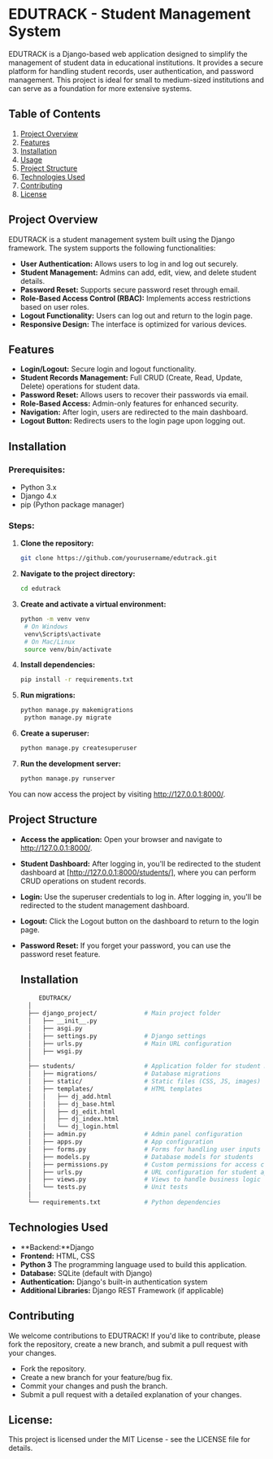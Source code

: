 # **EDUTRACK - Student Management System**

EDUTRACK is a Django-based web application designed to simplify the management of student data in educational institutions. It provides a secure platform for handling student records, user authentication, and password management. This project is ideal for small to medium-sized institutions and can serve as a foundation for more extensive systems.

## **Table of Contents**
1. [Project Overview](#project-overview)
2. [Features](#features)
3. [Installation](#installation)
4. [Usage](#usage)
5. [Project Structure](#project-structure)
6. [Technologies Used](#technologies-used)
7. [Contributing](#contributing)
8. [License](#license)

## **Project Overview**
EDUTRACK is a student management system built using the Django framework. The system supports the following functionalities:
- **User Authentication:** Allows users to log in and log out securely.
- **Student Management:** Admins can add, edit, view, and delete student details.
- **Password Reset:** Supports secure password reset through email.
- **Role-Based Access Control (RBAC):** Implements access restrictions based on user roles.
- **Logout Functionality:** Users can log out and return to the login page.
- **Responsive Design:** The interface is optimized for various devices.

## **Features**
- **Login/Logout:** Secure login and logout functionality.
- **Student Records Management:** Full CRUD (Create, Read, Update, Delete) operations for student data.
- **Password Reset:** Allows users to recover their passwords via email.
- **Role-Based Access:** Admin-only features for enhanced security.
- **Navigation:** After login, users are redirected to the main dashboard.
- **Logout Button:** Redirects users to the login page upon logging out.

## **Installation**
### Prerequisites:
- Python 3.x
- Django 4.x
- pip (Python package manager)

### Steps:
1. **Clone the repository:**
   ```bash
   git clone https://github.com/yourusername/edutrack.git
2. **Navigate to the project directory:**
   ```bash
   cd edutrack
3. **Create and activate a virtual environment:**
   ```bash
   python -m venv venv
    # On Windows
    venv\Scripts\activate
    # On Mac/Linux
    source venv/bin/activate

4. **Install dependencies:**
   ```bash
   pip install -r requirements.txt

5. **Run migrations:**
   ```bash
   python manage.py makemigrations
    python manage.py migrate

6. **Create a superuser:**
   ```bash
   python manage.py createsuperuser

7. **Run the development server:**
   ```bash
   python manage.py runserver
You can now access the project by visiting http://127.0.0.1:8000/.

## **Project Structure**
- **Access the application:** Open your browser and navigate to http://127.0.0.1:8000/.
- **Student Dashboard:** After logging in, you'll be redirected to the student dashboard at [http://127.0.0.1:8000/students/], where you can perform CRUD operations on student records.
- **Login:** Use the superuser credentials to log in.
              After logging in, you'll be redirected to the student management dashboard.
- **Logout:** Click the Logout button on the dashboard to return to the login page.
- **Password Reset:** If you forget your password, you can use the password reset feature.

  ## **Installation**
  ```bash
       EDUTRACK/
    │
    ├── django_project/             # Main project folder
    │   ├── __init__.py
    │   ├── asgi.py
    │   ├── settings.py             # Django settings
    │   ├── urls.py                 # Main URL configuration
    │   ├── wsgi.py
    │
    ├── students/                   # Application folder for student management
    │   ├── migrations/             # Database migrations
    │   ├── static/                 # Static files (CSS, JS, images)
    │   ├── templates/              # HTML templates
    │   │   ├── dj_add.html
    │   │   ├── dj_base.html
    │   │   ├── dj_edit.html
    │   │   ├── dj_index.html
    │   │   └── dj_login.html
    │   ├── admin.py                # Admin panel configuration
    │   ├── apps.py                 # App configuration
    │   ├── forms.py                # Forms for handling user inputs
    │   ├── models.py               # Database models for students
    │   ├── permissions.py          # Custom permissions for access control
    │   ├── urls.py                 # URL configuration for student app
    │   ├── views.py                # Views to handle business logic
    │   └── tests.py                # Unit tests
    │
    └── requirements.txt            # Python dependencies


## **Technologies Used**
- **Backend:**Django
- **Frontend:** HTML, CSS
- **Python 3** The programming language used to build this application.
- **Database:** SQLite (default with Django)
- **Authentication:** Django's built-in authentication system
- **Additional Libraries:** Django REST Framework (if applicable)
## **Contributing**
We welcome contributions to EDUTRACK! If you'd like to contribute, please fork the repository, create a new branch, and submit a pull request with your changes.
- Fork the repository.
- Create a new branch for your feature/bug fix.
- Commit your changes and push the branch.
- Submit a pull request with a detailed explanation of your changes.

## **License:**
  This project is licensed under the MIT License - see the LICENSE file for details.










